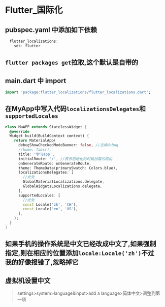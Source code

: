 # Flutter_国际化

## pubspec.yaml 中添加如下依赖

```dart
  flutter_localizations:
    sdk: flutter
```

## `flutter packages get`拉取,这个默认是自带的

## main.dart 中 import

```dart
import 'package:flutter_localizations/flutter_localizations.dart';
```

## 在MyApp中写入代码`localizationsDelegates`和`supportedLocales`

```dart
class MaAPP extends StatelessWidget {
  @override
  Widget build(BuildContext context) {
    return MaterialApp(
      debugShowCheckedModeBanner: false, //去掉debug
      //home: Tabs(),
      title: '学习app',
      initialRoute: '/', //表示初始化的时候加载的路由
      onGenerateRoute: onGenerateRoute,
      theme: ThemeData(primarySwatch: Colors.blue),
      localizationsDelegates: [
        //此处
        GlobalMaterialLocalizations.delegate,
        GlobalWidgetsLocalizations.delegate,
      ],
      supportedLocales: [
        //此处
        const Locale('zh', 'CH'),
        const Locale('en', 'US'),
      ],
    );
  }
}
```

## 如果手机的操作系统是中文已经改成中文了,如果强制指定,则在相应的位置添加`locale:Locale('zh')`不过我的好像报错了,忽略掉它

## 虚拟机设置中文

>settings>system>language&input>add a language>简体中文>调整到第一项

